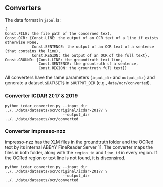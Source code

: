 ## 

## Converters

The data format in `jsonl` is:
```
{
Const.FILE: the file path of the concerned text,
Const.OCR: {Const.LINE: the output of an OCR text of a line if exists otherwise None,
            Const.SENTENCE: the output of an OCR text of a sentence (that contains the line),
            Const.REGION: the output of an OCR of the full text},
Const.GROUND: {Const.LINE: the groundtruth text line,
               Const.SENTENCE: the grountruth of a sentence,
               Const.REGION: the grountruth full text}}

```

All converters have the same parameters (`input_dir` and `output_dir`) and generate a dataset `$DATASET$` in `$OUTPUT_DIR` (e.g., `data/ocr/converted`).

### Converter ICDAR 2017 & 2019
```
python icdar_converter.py --input_dir ../../data/datasets/ocr/original/icdar-2017/ \
                          --output_dir ../../data/datasets/ocr/converted
```

### Converter impresso-nzz
impresso-nzz has the XLM files in the groundtruth folder and the OCRed text by its internal ABBYY FineReader Server 11. The converter maps the files in both folder, along with the `region_id` and `line_id` in every region. If the OCRed region or text line is not found, it is disconsired.

```
python icdar_converter.py --input_dir ../../data/datasets/ocr/original/icdar-2017/ \
                          --output_dir ../../data/datasets/ocr/converted
```
